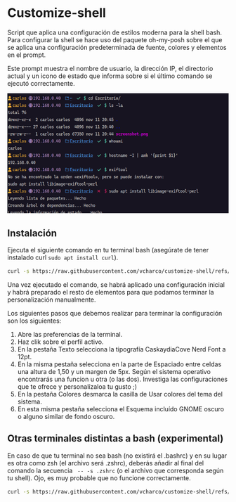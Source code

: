 # Customize-shell

Script que aplica una configuración de estilos moderna para la shell bash. Para configurar la shell se hace uso del paquete oh-my-posh sobre el que se aplica una configuración predeterminada de fuente, colores y elementos en el prompt.

Este prompt muestra el nombre de usuario, la dirección IP, el directorio actual y un icono de estado que informa sobre si el último comando se ejecutó correctamente.

![screenshot](./screenshot.png)

## Instalación

Ejecuta el siguiente comando en tu terminal bash (asegúrate de tener instalado curl `sudo apt install curl`).

```bash
curl -s https://raw.githubusercontent.com/vcharco/customize-shell/refs/heads/main/run.sh | bash -s
```

Una vez ejecutado el comando, se habrá aplicado una configuración inicial y habrá preparado el resto de elementos para que podamos terminar la personalización manualmente.

Los siguientes pasos que debemos realizar para terminar la configuración son los siguientes:

1. Abre las preferencias de la terminal.
2. Haz clik sobre el perfil activo.
3. En la pestaña Texto selecciona la tipografía CaskaydiaCove Nerd Font a 12pt.
4. En la misma pestaña selecciona en la parte de Espaciado entre celdas una altura de 1,50 y un margen de 5px. Según el sistema operativo encontrarás una funcion u otra (o las dos). Investiga las configuraciones que te ofrece y personalízaloa tu gusto ;) 
5. En la pestaña Colores desmarca la casilla de Usar colores del tema del sistema.
6. En esta misma pestaña selecciona el Esquema incluído GNOME oscuro o alguno similar de fondo oscuro.

## Otras terminales distintas a bash (experimental)
En caso de que tu terminal no sea bash (no existirá el .bashrc) y en su lugar es otra como zsh (el archivo será .zshrc), deberás añadir al final del comando la secuencia ` -- -s .zshrc` (o el archivo que corresponda según tu shell). Ojo, es muy probable que no funcione correctamente.

```bash
curl -s https://raw.githubusercontent.com/vcharco/customize-shell/refs/heads/main/run.sh | bash -s -- -s .zshrc
```

